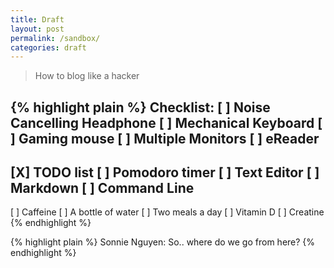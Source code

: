 ```yaml
---
title: Draft
layout: post
permalink: /sandbox/
categories: draft
---
```

> How to blog like a hacker

<!-- more -->

{% highlight plain %}
Checklist:
 [ ] Noise Cancelling Headphone
 [ ] Mechanical Keyboard
 [ ] Gaming mouse
 [ ] Multiple Monitors
 [ ] eReader
 --------------------------------------
 [X] TODO list
 [ ] Pomodoro timer
 [ ] Text Editor
 [ ] Markdown
 [ ] Command Line
 --------------------------------------
 [ ] Caffeine
 [ ] A bottle of water
 [ ] Two meals a day
 [ ] Vitamin D
 [ ] Creatine
{% endhighlight %}

{% highlight plain %}
Sonnie Nguyen: So.. where do we go from here?
{% endhighlight %}

